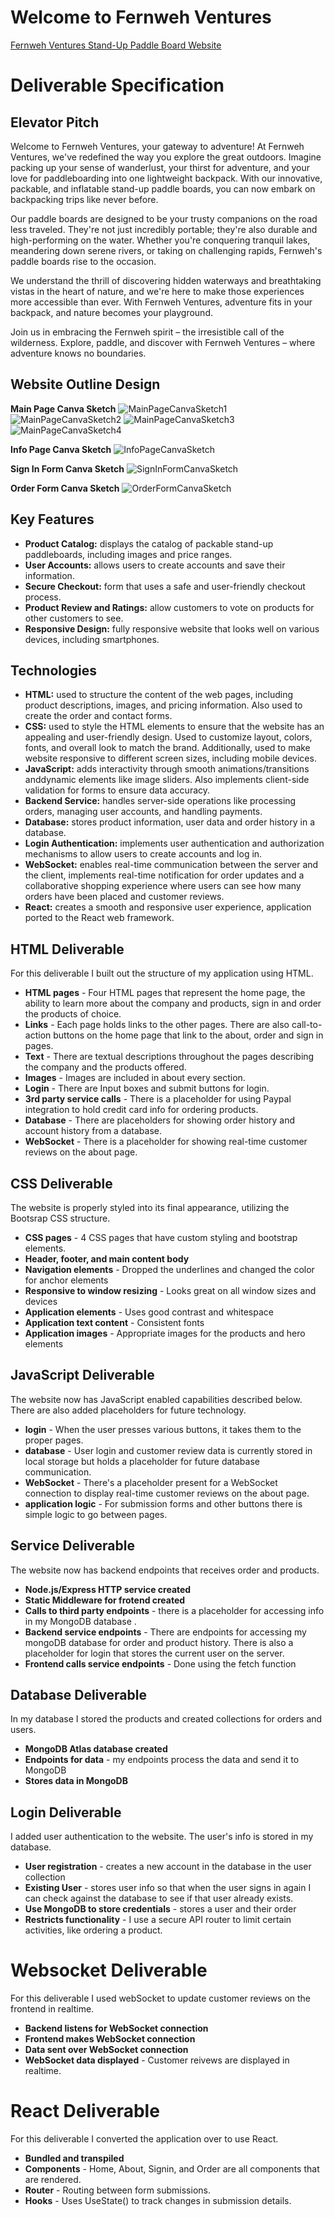 # Welcome to Fernweh Ventures
[Fernweh Ventures Stand-Up Paddle Board Website](https://fernwehsup.com)
# Deliverable Specification
## Elevator Pitch
Welcome to Fernweh Ventures, your gateway to adventure! At Fernweh Ventures, we've redefined the way you explore the great outdoors. Imagine packing up your sense of wanderlust, your thirst for adventure, and your love for paddleboarding into one lightweight backpack. With our innovative, packable, and inflatable stand-up paddle boards, you can now embark on backpacking trips like never before.

Our paddle boards are designed to be your trusty companions on the road less traveled. They're not just incredibly portable; they're also durable and high-performing on the water. Whether you're conquering tranquil lakes, meandering down serene rivers, or taking on challenging rapids, Fernweh's paddle boards rise to the occasion.

We understand the thrill of discovering hidden waterways and breathtaking vistas in the heart of nature, and we're here to make those experiences more accessible than ever. With Fernweh Ventures, adventure fits in your backpack, and nature becomes your playground.

Join us in embracing the Fernweh spirit – the irresistible call of the wilderness. Explore, paddle, and discover with Fernweh Ventures – where adventure knows no boundaries.

## Website Outline Design
**Main Page Canva Sketch**
![MainPageCanvaSketch1](WebsiteDesigns/mainpagep1.png)
![MainPageCanvaSketch2](WebsiteDesigns/mainpagept2.png)
![MainPageCanvaSketch3](WebsiteDesigns/mainpagept3.png)
![MainPageCanvaSketch4](WebsiteDesigns/mainpagept4.png)

**Info Page Canva Sketch**
![InfoPageCanvaSketch](WebsiteDesigns/infopage.png)

**Sign In Form Canva Sketch**
![SignInFormCanvaSketch](WebsiteDesigns/signinform.png)

**Order Form Canva Sketch**
![OrderFormCanvaSketch](WebsiteDesigns/orderform.png)

## Key Features
- **Product Catalog:** displays the catalog of packable stand-up paddleboards, including images and price ranges.
- **User Accounts:** allows users to create accounts and save their information.
- **Secure Checkout:** form that uses a safe and user-friendly checkout process.
- **Product Review and Ratings:** allow customers to vote on products for other customers to see.
- **Responsive Design:** fully responsive website that looks well on various devices, including smartphones.

## Technologies

- **HTML:** used to structure the content of the web pages, including product descriptions, images, and pricing information. Also used to create the order and contact forms.
- **CSS:** used to style the HTML elements to ensure that the website has an appealing and user-friendly design. Used to customize layout, colors, fonts, and overall look to match the brand. Additionally, used to make website responsive to different screen sizes, including mobile devices.
- **JavaScript:** adds interactivity through smooth animations/transitions anddynamic elements like image sliders. Also implements client-side validation for forms to ensure data accuracy.
- **Backend Service:** handles server-side operations like processing orders, managing user accounts, and handling payments.
- **Database:** stores product information, user data and order history in a database.
- **Login Authentication:** implements user authentication and authorization mechanisms to allow users to create accounts and log in.
- **WebSocket:** enables real-time communication between the server and the client, implements real-time notification for order updates and a collaborative shopping experience where users can see how many orders have been placed and customer reviews.
- **React:** creates a smooth and responsive user experience, application ported to the React web framework.

## HTML Deliverable
For this deliverable I built out the structure of my application using HTML.

- **HTML pages** - Four HTML pages that represent the home page, the ability to learn more about the company and products, sign in and order the products of choice.
- **Links** - Each page holds links to the other pages. There are also call-to-action buttons on the home page that link to the about, order and sign in pages.
- **Text** - There are textual descriptions throughout the pages describing the company and the products offered.
- **Images** - Images are included in about every section.
- **Login** - There are Input boxes and submit buttons for login.
- **3rd party service calls** - There is a placeholder for using Paypal integration to hold credit card info for ordering products.
- **Database** - There are placeholders for showing order history and account history from a database.
- **WebSocket** - There is a placeholder for showing real-time customer reviews on the about page.

## CSS Deliverable
The website is properly styled into its final appearance, utilizing the Bootsrap CSS structure.

- **CSS pages** - 4 CSS pages that have custom styling and bootstrap elements.
- **Header, footer, and main content body**
- **Navigation elements** - Dropped the underlines and changed the color for anchor elements
- **Responsive to window resizing** - Looks great on all window sizes and devices
- **Application elements** - Uses good contrast and whitespace
- **Application text content** - Consistent fonts
- **Application images** - Appropriate images for the products and hero elements

## JavaScript Deliverable
The website now has JavaScript enabled capabilities described below. There are also added placeholders for future technology.

- **login** - When the user presses various buttons, it takes them to the proper pages.
- **database** - User login and customer review data is currently stored in local storage but holds a placeholder for future database communication.
- **WebSocket** - There's a placeholder present for a WebSocket connection to display real-time customer reviews on the about page.
- **application logic** - For submission forms and other buttons there is simple logic to go between pages.

## Service Deliverable
The website now has backend endpoints that receives order and products.

- **Node.js/Express HTTP service created**
- **Static Middleware for frotend created**
- **Calls to third party endpoints** - there is a placeholder for accessing info in my MongoDB database .
- **Backend service endpoints** - There are endpoints for accessing my mongoDB database for order and product history. There is also a placeholder for login that stores the current user on the server.
- **Frontend calls service endpoints** - Done using the fetch function

## Database Deliverable
In my database I stored the products and created collections for orders and users.

- **MongoDB Atlas database created**  
- **Endpoints for data** - my endpoints process the data and send it to MongoDB
- **Stores data in MongoDB**

## Login Deliverable
I added user authentication to the website. The user's info is stored in my database.

- **User registration** - creates a new account in the database in the user collection
- **Existing User** - stores user info so that when the user signs in again I can check against the database to see if that user already exists.
- **Use MongoDB to store credentials** - stores a user and their order
- **Restricts functionality** - I use a secure API router to limit certain activities, like ordering a product.

# Websocket Deliverable
For this deliverable I used webSocket to update customer reviews on the frontend in realtime.

- **Backend listens for WebSocket connection**
- **Frontend makes WebSocket connection**
- **Data sent over WebSocket connection** 
- **WebSocket data displayed** - Customer reivews are displayed in realtime.

# React Deliverable
For this deliverable I converted the application over to use React.

- **Bundled and transpiled**
- **Components** - Home, About, Signin, and Order are all components that are rendered.
- **Router** - Routing between form submissions.
- **Hooks** - Uses UseState() to track changes in submission details.
